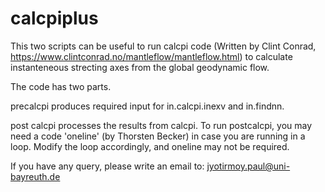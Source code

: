 # calcpiplus

This two scripts can be useful to run calcpi code (Written by Clint Conrad, https://www.clintconrad.no/mantleflow/mantleflow.html) to calculate
instanteneous strecting axes from the global geodynamic flow.

The code has two parts. 

precalcpi produces required input for in.calcpi.inexv and in.findnn.

post calcpi processes the results from calcpi. To run postcalcpi, you may need a code 'oneline' (by Thorsten Becker) in case you are running in a loop. Modify the loop accordingly, and oneline may not be required.


If you have any query, please write an email to: jyotirmoy.paul@uni-bayreuth.de
